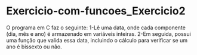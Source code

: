 # Exercicio-com-funcoes_Exercicio2
O programa em C faz o seguinte: 1-Lê uma data, onde cada componente (dia, mês e ano) é armazenado em variáveis inteiras. 2-Em seguida, possui uma função que valida essa data, incluindo o cálculo para verificar se um ano é bissexto ou não.
